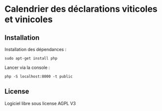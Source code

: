 # Calendrier des déclarations viticoles et vinicoles

## Installation

Installation des dépendances :
```
sudo apt-get install php
```

Lancer via la console :

```
php -S localhost:8000 -t public
```

## License

Logiciel libre sous license AGPL V3
